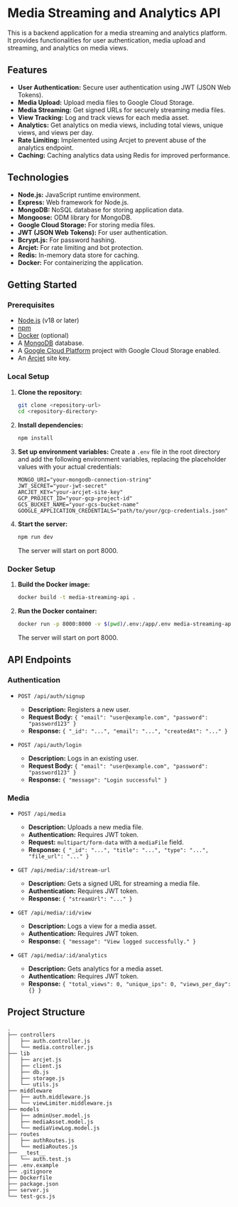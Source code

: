 # Media Streaming and Analytics API

This is a backend application for a media streaming and analytics platform. It provides functionalities for user authentication, media upload and streaming, and analytics on media views.

## Features

*   **User Authentication:** Secure user authentication using JWT (JSON Web Tokens).
*   **Media Upload:** Upload media files to Google Cloud Storage.
*   **Media Streaming:** Get signed URLs for securely streaming media files.
*   **View Tracking:** Log and track views for each media asset.
*   **Analytics:** Get analytics on media views, including total views, unique views, and views per day.
*   **Rate Limiting:** Implemented using Arcjet to prevent abuse of the analytics endpoint.
*   **Caching:** Caching analytics data using Redis for improved performance.

## Technologies

*   **Node.js:** JavaScript runtime environment.
*   **Express:** Web framework for Node.js.
*   **MongoDB:** NoSQL database for storing application data.
*   **Mongoose:** ODM library for MongoDB.
*   **Google Cloud Storage:** For storing media files.
*   **JWT (JSON Web Tokens):** For user authentication.
*   **Bcrypt.js:** For password hashing.
*   **Arcjet:** For rate limiting and bot protection.
*   **Redis:** In-memory data store for caching.
*   **Docker:** For containerizing the application.

## Getting Started

### Prerequisites

*   [Node.js](https://nodejs.org/) (v18 or later)
*   [npm](https://www.npmjs.com/)
*   [Docker](https://www.docker.com/) (optional)
*   A [MongoDB](https://www.mongodb.com/) database.
*   A [Google Cloud Platform](https://cloud.google.com/) project with Google Cloud Storage enabled.
*   An [Arcjet](https://arcjet.com/) site key.

### Local Setup

1.  **Clone the repository:**
    ```bash
    git clone <repository-url>
    cd <repository-directory>
    ```

2.  **Install dependencies:**
    ```bash
    npm install
    ```

3.  **Set up environment variables:**
    Create a `.env` file in the root directory and add the following environment variables, replacing the placeholder values with your actual credentials:
    ```
    MONGO_URI="your-mongodb-connection-string"
    JWT_SECRET="your-jwt-secret"
    ARCJET_KEY="your-arcjet-site-key"
    GCP_PROJECT_ID="your-gcp-project-id"
    GCS_BUCKET_NAME="your-gcs-bucket-name"
    GOOGLE_APPLICATION_CREDENTIALS="path/to/your/gcp-credentials.json"
    ```

4.  **Start the server:**
    ```bash
    npm run dev
    ```
    The server will start on port 8000.

### Docker Setup

1.  **Build the Docker image:**
    ```bash
    docker build -t media-streaming-api .
    ```

2.  **Run the Docker container:**
    ```bash
    docker run -p 8000:8000 -v $(pwd)/.env:/app/.env media-streaming-api
    ```
    The server will start on port 8000.

## API Endpoints

### Authentication

*   `POST /api/auth/signup`
    *   **Description:** Registers a new user.
    *   **Request Body:** `{ "email": "user@example.com", "password": "password123" }`
    *   **Response:** `{ "_id": "...", "email": "...", "createdAt": "..." }`

*   `POST /api/auth/login`
    *   **Description:** Logs in an existing user.
    *   **Request Body:** `{ "email": "user@example.com", "password": "password123" }`
    *   **Response:** `{ "message": "Login successful" }`

### Media

*   `POST /api/media`
    *   **Description:** Uploads a new media file.
    *   **Authentication:** Requires JWT token.
    *   **Request:** `multipart/form-data` with a `mediaFile` field.
    *   **Response:** `{ "_id": "...", "title": "...", "type": "...", "file_url": "..." }`

*   `GET /api/media/:id/stream-url`
    *   **Description:** Gets a signed URL for streaming a media file.
    *   **Authentication:** Requires JWT token.
    *   **Response:** `{ "streamUrl": "..." }`

*   `GET /api/media/:id/view`
    *   **Description:** Logs a view for a media asset.
    *   **Authentication:** Requires JWT token.
    *   **Response:** `{ "message": "View logged successfully." }`

*   `GET /api/media/:id/analytics`
    *   **Description:** Gets analytics for a media asset.
    *   **Authentication:** Requires JWT token.
    *   **Response:** `{ "total_views": 0, "unique_ips": 0, "views_per_day": {} }`

## Project Structure

```
.
├── controllers
│   ├── auth.controller.js
│   └── media.controller.js
├── lib
│   ├── arcjet.js
│   ├── client.js
│   ├── db.js
│   ├── storage.js
│   └── utils.js
├── middleware
│   ├── auth.middleware.js
│   └── viewLimiter.middleware.js
├── models
│   ├── adminUser.model.js
│   ├── mediaAsset.model.js
│   └── mediaViewLog.model.js
├── routes
│   ├── authRoutes.js
│   └── mediaRoutes.js
├── __test__
│   └── auth.test.js
├── .env.example
├── .gitignore
├── Dockerfile
├── package.json
├── server.js
└── test-gcs.js
```
